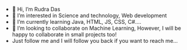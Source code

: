 - 👋 Hi, I’m Rudra Das
- 👀 I’m interested in Science and technology, Web development
- 🌱 I’m currently learning Java, HTML, JS, CSS, C#....
- 💞️ I’m looking to collaborate on Machine Learning, However, I will be happy to collaborate in small projects too!
- Just follow me and I will follow you back if you want to reach me...

<!---
Rudraksha-Das/Rudraksha-Das is a ✨ special ✨ repository because its `README.md` (this file) appears on your GitHub profile.
You can click the Preview link to take a look at your changes.
--->
